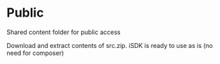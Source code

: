 # Public
Shared content folder for public access

Download and extract contents of src.zip.  iSDK is ready to use as is (no need for composer)
